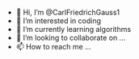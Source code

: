 - 👋 Hi, I’m @CarlFriedrichGauss1
- 👀 I’m interested in coding
- 🌱 I’m currently learning algorithms
- 💞️ I’m looking to collaborate on ...
- 📫 How to reach me ...

<!---
CarlFriedrichGauss1/CarlFriedrichGauss1 is a ✨ special ✨ repository because its `README.md` (this file) appears on your GitHub profile.
You can click the Preview link to take a look at your changes.
--->
